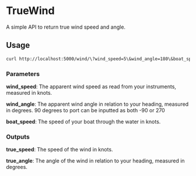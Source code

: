 # TrueWind

A simple API to return true wind speed and angle.

## Usage

```bash
curl http://localhost:5000/wind/\?wind_speed=5\&wind_angle=180\&boat_speed=5
```

### Parameters
**wind_speed**: The apparent wind speed as read from your instruments, measured in knots.


**wind_angle**: The apparent wind angle in relation to your heading, measured in degrees. 90 degrees to port can be inputted as both -90 or 270

**boat_speed**: The speed of your boat through the water in knots.

### Outputs

**true_speed**: The speed of the wind in knots.

**true_angle**: The angle of the wind in relation to your heading, measured in degrees.
